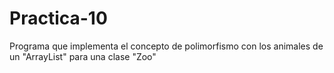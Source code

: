 # Practica-10
Programa que implementa el concepto de polimorfismo con los animales de un "ArrayList" para una clase "Zoo"
